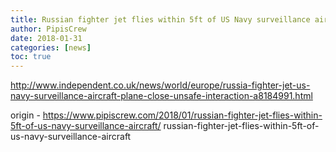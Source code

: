 ```yaml
---
title: Russian fighter jet flies within 5ft of US Navy surveillance aircraft
author: PipisCrew
date: 2018-01-31
categories: [news]
toc: true
---
```


http://www.independent.co.uk/news/world/europe/russia-fighter-jet-us-navy-surveillance-aircraft-plane-close-unsafe-interaction-a8184991.html

origin - https://www.pipiscrew.com/2018/01/russian-fighter-jet-flies-within-5ft-of-us-navy-surveillance-aircraft/ russian-fighter-jet-flies-within-5ft-of-us-navy-surveillance-aircraft